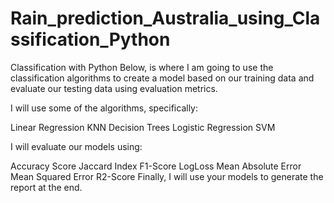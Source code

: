 # Rain_prediction_Australia_using_Classification_Python
Classification with Python
Below, is where I am going to use the classification algorithms to create a model based on our training data and evaluate our testing data using evaluation metrics.

I will use some of the algorithms, specifically:

Linear Regression
KNN
Decision Trees
Logistic Regression
SVM

I will evaluate our models using:

Accuracy Score
Jaccard Index
F1-Score
LogLoss
Mean Absolute Error
Mean Squared Error
R2-Score
Finally, I will use your models to generate the report at the end.
